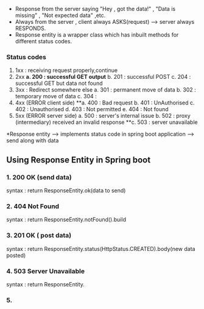 -  Response from the server saying "Hey , got the data!" , "Data is missing" , "Not expected data" ,etc.
- Always from the server , client always ASKS(request) --> server always RESPONDS.
- Response entity is a wrapper class which has inbuilt methods for different status codes.
### Status codes
1.  1xx : receiving request properly,continue
2.  2xx
	**a. 200 : successful GET output**
	b. 201 : successful POST 
	c. 204 : successful GET but data not found
3. 3xx : Redirect somewhere else 
	a. 301 : permanent move of data
	b. 302 :  temporary move of data
	c. 304 : 
4. 4xx (ERROR client side)
	**a. 400 : Bad request 
	b. 401 : UnAuthorised
	c. 402 : Unauthorised 
	d. 403 : Not permitted 
	e. 404 : Not found
5. 5xx (ERROR server side)
	a. 500 : server's internal issue
	b. 502 : proxy (intermediary) received an invalid response
	**c. 503 : server unavailable

*Response entity --> implements status code in spring boot application --> send along with data

## Using Response Entity in Spring boot
### 1. 200 OK (send data)
syntax : return ResponseEntity.ok(data to send)
### 2.  404 Not Found
syntax : return ResponseEntity.notFound().build
### 3. 201 OK ( post data)
syntax : return ResponseEntity.status(HttpStatus.CREATED).body(new data posted)
### 4. 503 Server Unavailable
syntax : return ResponseEntity.
### 5.
